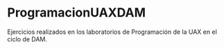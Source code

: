 # ProgramacionUAXDAM
Ejercicios realizados en los laboratorios de Programación de la UAX en el ciclo de DAM.
